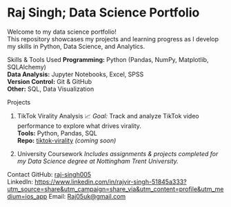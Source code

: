 # Raj Singh; Data Science Portfolio 

Welcome to my data science portfolio!  
This repository showcases my projects and learning progress as I develop my skills in Python, Data Science, and Analytics.


Skills & Tools Used
**Programming:** Python (Pandas, NumPy, Matplotlib, SQLAlchemy)  
**Data Analysis:** Jupyter Notebooks, Excel, SPSS  
**Version Control:** Git & GitHub  
**Other:** SQL, Data Visualization  

Projects

 1. TikTok Virality Analysis 📈
*Goal:* Track and analyze TikTok video performance to explore what drives virality.  
**Tools:** Python, Pandas, SQL  
 **Repo:** [tiktok-virality](https://github.com/raj-singh005/tiktok-virality) *(coming soon)*  

 2. University Coursework 
*Includes assignments & projects completed for my Data Science degree at Nottingham Trent University.*  



Contact
GitHub: [raj-singh005](https://github.com/raj-singh005)  
LinkedIn: https://www.linkedin.com/in/rajvir-singh-51845a333?utm_source=share&utm_campaign=share_via&utm_content=profile&utm_medium=ios_app
Email: Raj05uk@gmail.com
